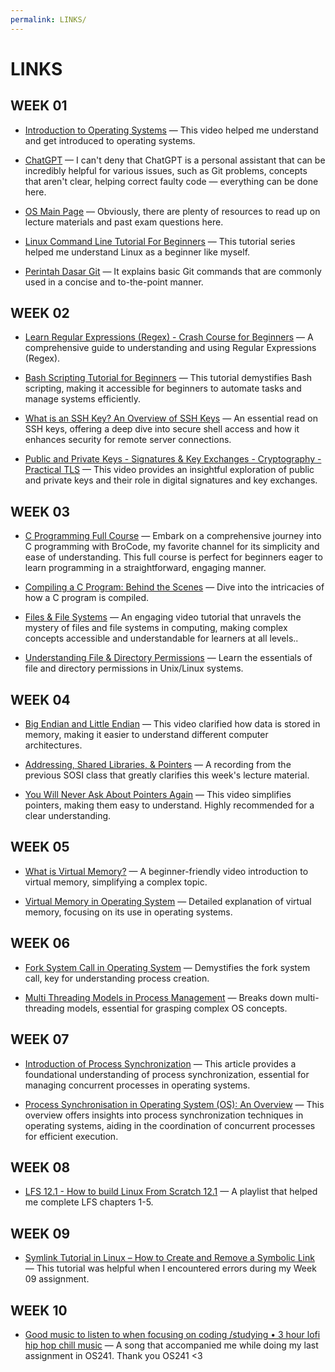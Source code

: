 ```yaml
---
permalink: LINKS/
---
```


# LINKS

## WEEK 01

* [Introduction to Operating Systems](https://youtu.be/vBURTt97EkA?si=eCZ4qQrHJIUY-4Md) — This video helped me understand and get introduced to operating systems.

* [ChatGPT](https://chat.openai.com) — I can't deny that ChatGPT is a personal assistant that can be incredibly helpful for various issues, such as Git problems, concepts that aren't clear, helping correct faulty code — everything can be done here.

* [OS Main Page](https://os.vlsm.org/) — Obviously, there are plenty of resources to read up on lecture materials and past exam questions here.

* [Linux Command Line Tutorial For Beginners](https://youtube.com/playlist?list=PLS1QulWo1RIb9WVQGJ_vh-RQusbZgO_As&si=5i7F6cZyNfmjxBkx) — This tutorial series helped me understand Linux as a beginner like myself.

* [Perintah Dasar Git](https://www.hostinger.co.id/tutorial/cara-menggunakan-github-perintah-dasar-github) — It explains basic Git commands that are commonly used in a concise and to-the-point manner.

## WEEK 02

* [Learn Regular Expressions (Regex) - Crash Course for Beginners](https://youtu.be/ZfQFUJhPqMM?si=Y5ceOLe-EO0y4ddq) — A comprehensive guide to understanding and using Regular Expressions (Regex).

* [Bash Scripting Tutorial for Beginners](https://youtu.be/tK9Oc6AEnR4?si=gOP2vRBS9S8_jbgY) — This tutorial demystifies Bash scripting, making it accessible for beginners to automate tasks and manage systems efficiently.

* [What is an SSH Key? An Overview of SSH Keys](https://www.ssh.com/academy/ssh-keys) — An essential read on SSH keys, offering a deep dive into secure shell access and how it enhances security for remote server connections.

* [Public and Private Keys - Signatures & Key Exchanges - Cryptography - Practical TLS](https://youtu.be/_zyKvPvh808?si=zl1u07Xj9Ph_OoAH) — This video provides an insightful exploration of public and private keys and their role in digital signatures and key exchanges.

## WEEK 03

* [C Programming Full Course](https://youtu.be/87SH2Cn0s9A?si=40zksLLmad2U7d8I) — Embark on a comprehensive journey into C programming with BroCode, my favorite channel for its simplicity and ease of understanding. This full course is perfect for beginners eager to learn programming in a straightforward, engaging manner.

* [Compiling a C Program: Behind the Scenes](https://www.geeksforgeeks.org/compiling-a-c-program-behind-the-scenes/) — Dive into the intricacies of how a C program is compiled.

* [Files & File Systems](https://youtu.be/KN8YgJnShPM?si=ax80b_J-sU_sMHhC) — An engaging video tutorial that unravels the mystery of files and file systems in computing, making complex concepts accessible and understandable for learners at all levels..

* [Understanding File & Directory Permissions](https://youtu.be/4e669hSjaX8?si=99qZ6SH0uVaJi3lG) — Learn the essentials of file and directory permissions in Unix/Linux systems.

## WEEK 04

* [Big Endian and Little Endian](https://youtu.be/T1C9Kj_78ek?si=zkvovmCLoI6F_Vyn) —  This video clarified how data is stored in memory, making it easier to understand different computer architectures.

* [Addressing, Shared Libraries, & Pointers](https://youtu.be/uFj7mKNq1t0?si=UOBihXBf1dGN7g6O) —  A recording from the previous SOSI class that greatly clarifies this week's lecture material.

* [You Will Never Ask About Pointers Again](https://youtu.be/2ybLD6_2gKM?si=jKWs3WZ6tpwAhOVo) —  This video simplifies pointers, making them easy to understand. Highly recommended for a clear understanding.

## WEEK 05

* [What is Virtual Memory?](https://youtu.be/qlH4-oHnBb8?si=giDjNsrtVig3mVcU) — A beginner-friendly video introduction to virtual memory, simplifying a complex topic.

* [Virtual Memory in Operating System](https://www.geeksforgeeks.org/virtual-memory-in-operating-system/) — Detailed explanation of virtual memory, focusing on its use in operating systems.

## WEEK 06

* [Fork System Call in Operating System](https://www.geeksforgeeks.org/fork-system-call-in-operating-system/) — Demystifies the fork system call, key for understanding process creation.

* [Multi Threading Models in Process Management](https://www.geeksforgeeks.org/multi-threading-models-in-process-management/) — Breaks down multi-threading models, essential for grasping complex OS concepts.

## WEEK 07

* [Introduction of Process Synchronization](https://www.geeksforgeeks.org/introduction-of-process-synchronization/)  — This article provides a foundational understanding of process synchronization, essential for managing concurrent processes in operating systems.

* [Process Synchronisation in Operating System (OS): An Overview](https://www.theknowledgeacademy.com/blog/process-synchronization-in-operating-system/)  — This overview offers insights into process synchronization techniques in operating systems, aiding in the coordination of concurrent processes for efficient execution.

## WEEK 08

* [LFS 12.1 - How to build Linux From Scratch 12.1](https://youtube.com/playlist?list=PLyc5xVO2uDsCKdz6-Ojah0o-ZTqGE7HEX&si=P4Sk2nHiIImsHV4F)  — A playlist that helped me complete LFS chapters 1-5.

## WEEK 09

* [Symlink Tutorial in Linux – How to Create and Remove a Symbolic Link](https://www.freecodecamp.org/news/symlink-tutorial-in-linux-how-to-create-and-remove-a-symbolic-link/) — This tutorial was helpful when I encountered errors during my Week 09 assignment.

## WEEK 10
* [Good music to listen to when focusing on coding /studying • 3 hour lofi hip hop chill music](https://youtu.be/HT2rbv_-MOg?si=25eJTO3MyTl1n0xD) — A song that accompanied me while doing my last assignment in OS241. Thank you OS241 <3
